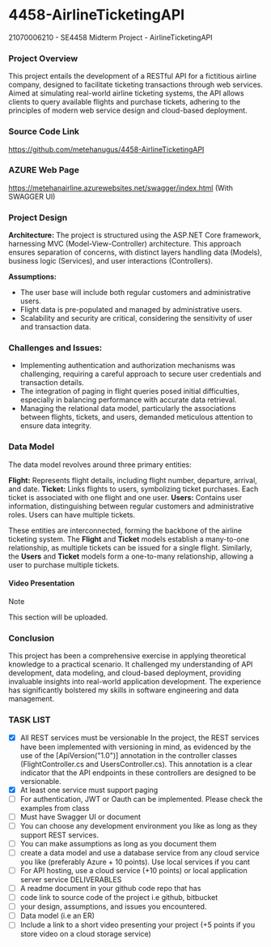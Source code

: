 # 4458-AirlineTicketingAPI
 21070006210 - SE4458 Midterm Project - AirlineTicketingAPI

### Project Overview
This project entails the development of a RESTful API for a fictitious airline company, designed to facilitate ticketing transactions through web services. Aimed at simulating real-world airline ticketing systems, the API allows clients to query available flights and purchase tickets, adhering to the principles of modern web service design and cloud-based deployment.

### Source Code Link
https://github.com/metehanugus/4458-AirlineTicketingAPI

### AZURE Web Page
https://metehanairline.azurewebsites.net/swagger/index.html (With SWAGGER UI) 

### Project Design
**Architecture:** 
The project is structured using the ASP.NET Core framework, harnessing MVC (Model-View-Controller) architecture. This approach ensures separation of concerns, with distinct layers handling data (Models), business logic (Services), and user interactions (Controllers).

**Assumptions:**
- The user base will include both regular customers and administrative users.
- Flight data is pre-populated and managed by administrative users.
- Scalability and security are critical, considering the sensitivity of user and transaction data.

### Challenges and Issues:
- Implementing authentication and authorization mechanisms was challenging, requiring a careful approach to secure user credentials and transaction details.
- The integration of paging in flight queries posed initial difficulties, especially in balancing performance with accurate data retrieval.
- Managing the relational data model, particularly the associations between flights, tickets, and users, demanded meticulous attention to ensure data integrity.

### Data Model
The data model revolves around three primary entities:

**Flight:** Represents flight details, including flight number, departure, arrival, and date.
**Ticket:** Links flights to users, symbolizing ticket purchases. Each ticket is associated with one flight and one user.
**Users:** Contains user information, distinguishing between regular customers and administrative roles. Users can have multiple tickets.

These entities are interconnected, forming the backbone of the airline ticketing system. The **Flight** and **Ticket** models establish a many-to-one relationship, as multiple tickets can be issued for a single flight. Similarly, the **Users** and **Ticket** models form a one-to-many relationship, allowing a user to purchase multiple tickets.

#### Video Presentation
> [!NOTE]
> This section will be uploaded.

### Conclusion
This project has been a comprehensive exercise in applying theoretical knowledge to a practical scenario. It challenged my understanding of API development, data modeling, and cloud-based deployment, providing invaluable insights into real-world application development. The experience has significantly bolstered my skills in software engineering and data management.

### TASK LIST
- [x] All REST services must be versionable
In the project, the REST services have been implemented with versioning in mind, as evidenced by the use of the [ApiVersion("1.0")] annotation in the controller classes (FlightController.cs and UsersController.cs). This annotation is a clear indicator that the API endpoints in these controllers are designed to be versionable.
- [x] At least one service must support paging
- [ ] For authentication, JWT or Oauth can be implemented. Please check the examples from
class
- [ ] Must have Swagger UI or document
- [ ] You can choose any development environment you like as long as they support REST
services.
- [ ] You can make assumptions as long as you document them
- [ ] create a data model and use a database service from any cloud service you like
(preferably Azure + 10 points). Use local services if you cant
- [ ] For API hosting, use a cloud service (+10 points) or local application server service
DELIVERABLES
- [ ] A readme document in your github code repo that has
- [ ] code link to source code of the project i.e github, bitbucket
- [ ] your design, assumptions, and issues you encountered.
- [ ] Data model (i.e an ER)
- [ ] Include a link to a short video presenting your project (+5 points if you store
video on a cloud storage service)
